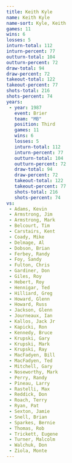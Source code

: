 ```yaml
---
title: Keith Kyle
name: Keith Kyle
name-sort: Kyle, Keith
games: 11
wins: 6
losses: 5
inturn-total: 112
inturn-percent: 77
outturn-total: 104
outturn-percent: 72
draw-total: 94
draw-percent: 72
takeout-total: 122
takeout-percent: 77
shots-total: 216
shots-percent: 74
years:
 - year: 1987
   event: Brier
   team: "MB"
   position: Third
   games: 11
   wins: 6
   losses: 5
   inturn-total: 112
   inturn-percent: 77
   outturn-total: 104
   outturn-percent: 72
   draw-total: 94
   draw-percent: 72
   takeout-total: 122
   takeout-percent: 77
   shots-total: 216
   shots-percent: 74
vs:
 - Adams, Kevin
 - Armstrong, Jim
 - Armstrong, Mark
 - Belcourt, Tim
 - Carstairs, Kent
 - Coady, Mike
 - Delmage, Al
 - Dobson, Brian
 - Ferbey, Randy
 - Foy, Sandy
 - Fulton, Chris
 - Gardiner, Don
 - Giles, Roy
 - Hebert, Roy
 - Hennigar, Ted
 - Hilliard, Greg
 - Howard, Glenn
 - Howard, Russ
 - Jackson, Glenn
 - Journeaux, Ian
 - Kallos, Jack Jr
 - Kapicki, Ron
 - Kennedy, Bruce
 - Krupski, Gary
 - Krupski, Mark
 - Krupski, Ray
 - MacFadyen, Bill
 - MacFadyen, Ted
 - Mitchell, Gary
 - Noseworthy, Mark
 - Perry, Randy
 - Pineau, Larry
 - Rastelli, Max
 - Reddick, Don
 - Roach, Terry
 - Ryan, Pat
 - Sexton, Jamie
 - Snell, Brian
 - Sparkes, Bernie
 - Thomas, Rob
 - Trickett, Eugene
 - Turner, Malcolm
 - Walchuk, Don
 - Ziola, Monte
---
```

